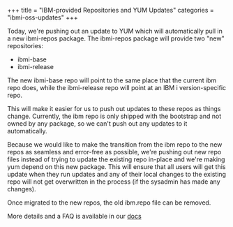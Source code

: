 +++
title = "IBM-provided Repositories and YUM Updates"
categories = "ibmi-oss-updates"
+++

Today, we're pushing out an update to YUM which will automatically pull in a
new ibmi-repos package. The ibmi-repos package will provide two "new"
repositories:

- ibmi-base
- ibmi-release

The new ibmi-base repo will point to the same place that the current ibm repo
does, while the ibmi-release repo will point at an IBM i version-specific repo.

This will make it easier for us to push out updates to these repos as things
change. Currently, the ibm repo is only shipped with the bootstrap and not
owned by any package, so we can't push out any updates to it automatically.

Because we would like to make the transition from the ibm repo to the new repos
as seamless and error-free as possible, we're pushing out new repo files
instead of trying to update the existing repo in-place and we're making yum
depend on this new package. This will ensure that all users will get this
update when they run updates and any of their local changes to the existing
repo will not get overwritten in the process (if the sysadmin has made any
changes).

Once migrated to the new repos, the old ibm.repo file can be removed.

More details and a FAQ is available in our
[docs](https://ibmi-oss-docs.readthedocs.io/en/latest/yum/IBM_REPOS.html)
